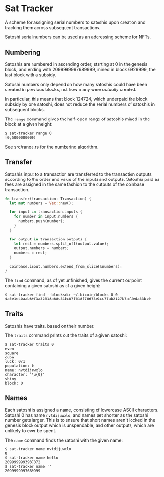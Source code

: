 # Sat Tracker

A scheme for assigning serial numbers to satoshis upon creation and tracking
them across subsequent transactions.

Satoshi serial numbers can be used as an addressing scheme for NFTs.


## Numbering

Satoshis are numbered in ascending order, starting at 0 in the genesis block,
and ending with 2099999997689999, mined in block 6929999, the last block with a
subsidy.

Satoshi numbers only depend on how many satoshis could have been created in
previous blocks, not how many were *actually* created.

In particular, this means that block 124724, which underpaid the block subsidy
by one satoshi, does not reduce the serial numbers of satoshis in subsequent
blocks.

The `range` command gives the half-open range of satoshis mined in the block at
a given height:

```
$ sat-tracker range 0
[0,5000000000)
```

See [src/range.rs](src/range.rs) for the numbering algorithm.


## Transfer

Satoshis input to a transaction are transferred to the transaction outputs
according to the order and value of the inputs and outputs. Satoshis paid as
fees are assigned in the same fashion to the outputs of the coinbase
transaction.

```rust
fn transfer(transaction: Transaction) {
  let mut numbers = Vec::new();

  for input in transaction.inputs {
    for number in input.numbers {
      numbers.push(number);
    }
  }

  for output in transaction.outputs {
    let rest = numbers.split_off(output.value);
    output.numbers = numbers;
    numbers = rest;
  }

  coinbase.input.numbers.extend_from_slice(&numbers);
}
```

The `find` command, as of yet unfinished, gives the current outpoint containing
a given satoshi as of a given height:

```
$ sat-tracker find --blocksdir ~/.bicoin/blocks 0 0
4a5e1e4baab89f3a32518a88c31bc87f618f76673e2cc77ab2127b7afdeda33b:0
```


## Traits

Satoshis have traits, based on their number.

The `traits` command prints out the traits of a given satoshi:

```
$ sat-tracker traits 0
even
square
cube
luck: 0/1
population: 0
name: nvtdijuwxlo
character: '\u{0}'
shiny
block: 0
```

## Names

Each satoshi is assigned a name, consisting of lowercase ASCII characters.
Satoshi 0 has name `nvtdijuwxlo`, and names get shorter as the satoshi number
gets larger. This is to ensure that short names aren't locked in the genesis
block output which is unspendable, and other outputs, which are unlikely to
ever be spent.

The `name` command finds the satoshi with the given name:

```
$ sat-tracker name nvtdijuwxlo
0
$ sat-tracker name hello
2099999993937872
$ sat-tracker name ''
2099999997689999
```
